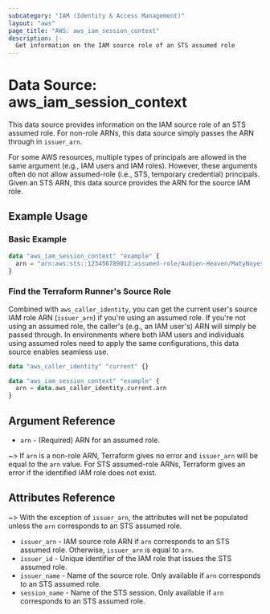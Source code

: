 ```yaml
---
subcategory: "IAM (Identity & Access Management)"
layout: "aws"
page_title: "AWS: aws_iam_session_context"
description: |-
  Get information on the IAM source role of an STS assumed role
---
```


# Data Source: aws_iam_session_context

This data source provides information on the IAM source role of an STS assumed role. For non-role ARNs, this data source simply passes the ARN through in `issuer_arn`.

For some AWS resources, multiple types of principals are allowed in the same argument (e.g., IAM users and IAM roles). However, these arguments often do not allow assumed-role (i.e., STS, temporary credential) principals. Given an STS ARN, this data source provides the ARN for the source IAM role.

## Example Usage

### Basic Example

```terraform
data "aws_iam_session_context" "example" {
  arn = "arn:aws:sts::123456789012:assumed-role/Audien-Heaven/MatyNoyes"
}
```

### Find the Terraform Runner's Source Role

Combined with `aws_caller_identity`, you can get the current user's source IAM role ARN (`issuer_arn`) if you're using an assumed role. If you're not using an assumed role, the caller's (e.g., an IAM user's) ARN will simply be passed through. In environments where both IAM users and individuals using assumed roles need to apply the same configurations, this data source enables seamless use.

```terraform
data "aws_caller_identity" "current" {}

data "aws_iam_session_context" "example" {
  arn = data.aws_caller_identity.current.arn
}
```

## Argument Reference

* `arn` - (Required) ARN for an assumed role.

~> If `arn` is a non-role ARN, Terraform gives no error and `issuer_arn` will be equal to the `arn` value. For STS assumed-role ARNs, Terraform gives an error if the identified IAM role does not exist.

## Attributes Reference

~> With the exception of `issuer_arn`, the attributes will not be populated unless the `arn` corresponds to an STS assumed role.

* `issuer_arn` - IAM source role ARN if `arn` corresponds to an STS assumed role. Otherwise, `issuer_arn` is equal to `arn`.
* `issuer_id` - Unique identifier of the IAM role that issues the STS assumed role.
* `issuer_name` - Name of the source role. Only available if `arn` corresponds to an STS assumed role.
* `session_name` - Name of the STS session. Only available if `arn` corresponds to an STS assumed role.

